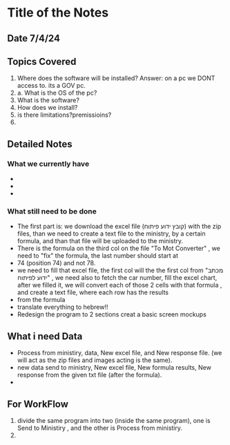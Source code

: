 # Title of the Notes

## Date 7/4/24

## Topics Covered

1. Where does the software will be installed?
Answer: on a pc we DONT access to. its a GOV pc.
1. a. What is the OS of the pc?
2. What is the software?
3. How does we install?
4. is there limitations?premissioins?
5. 

## Detailed Notes

### What we currently have

- 
- 
- 

### What still need to be done

- The first part is: we download the excel file (קובץ ידוע פיתוח) with the zip files, than we need to create a text file to the ministry, by a certain formula, and than that file will be uploaded to the ministry. 
- There is the formula on the third col on the file "To Mot Converter" , we need to "fix" the formula, the last number should start at 
- 74 (position 74) and not 78.
- we need to fill that excel file, the first col will the the first col from "מכתב ידוע לפיתוח" , we need also to fetch the car number, fill the excel chart, after we filled it, we will convert each of those 2 cells with that formula , and create a text file, where each row has the results
- from the formula
- translate everything to hebrew!!
- Redesign the program to 2 sections creat a basic screen mockups

## What i need Data
- Process from ministiry, data, New excel file, and New response file. (we will act as the zip files and images acting is the same).
- new data send to ministry, New excel file, New formula results, New response from the given txt file (after the formula).
- 

## For WorkFlow

1. divide the same program into two (inside the same program), one is Send to Ministiry , and the other is Process from ministiry.
2. 

